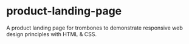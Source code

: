 # product-landing-page
A product landing page for trombones to demonstrate responsive web design principles with HTML &amp; CSS.
